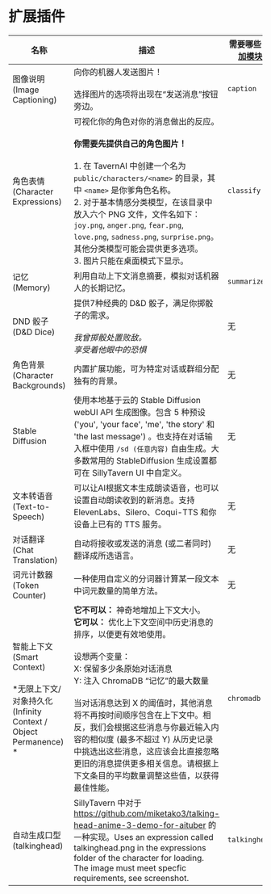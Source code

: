 # 扩展插件

| 名称             | 描述                      | 需要哪些 <a href="https://github.com/Cohee1207/TavernAI-extras#modules" target="_blank">附加模块</a> | 截图 |
| ---------------- | ---------------------------------| ---------------------------- | ---------- |
| 图像说明<br> (Image Captioning)  | 向你的机器人发送图片！<br><br>选择图片的选项将出现在“发送消息”按钮旁边。 | `caption`                    | <img src="https://user-images.githubusercontent.com/18619528/224161576-ddfc51cd-995e-44ec-bf2d-d2477d603f0c.png" style="max-width:200px" />  |
| 角色表情<br> (Character Expressions)  | 可视化你的角色对你的消息做出的反应。<br><br>**你需要先提供自己的角色图片！**<br><br>1. 在 TavernAI 中创建一个名为 `public/characters/<name>` 的目录，其中 `<name>` 是你爹角色名称。<br>2. 对于基本情感分类模型，在该目录中放入六个 PNG 文件，文件名如下：`joy.png`, `anger.png`, `fear.png`, `love.png`, `sadness.png`, `surprise.png`。其他分类模型可能会提供更多选项。<br>3. 图片只能在桌面模式下显示。 | `classify` | <img style="max-width:200px" alt="image" src="https://user-images.githubusercontent.com/18619528/223765089-34968217-6862-47e0-85da-7357370f8de6.png"> |
| 记忆<br> (Memory)  | 利用自动上下文消息摘要，模拟对话机器人的长期记忆。 | `summarize` |  <img style="max-width:200px" alt="image" src="https://user-images.githubusercontent.com/18619528/223766279-88a46481-1fa6-40c5-9724-6cdd6f587233.png"> |
| DND 骰子<br> (D&D Dice)  | 提供7种经典的 D&D 骰子，满足你掷骰子的需求。<br><br>*我曾掷骰处置败敌。<br>享受着他眼中的恐惧* | 无 | <img style="max-width:200px" alt="image" src="https://user-images.githubusercontent.com/18619528/226199925-a066c6fc-745e-4a2b-9203-1cbffa481b14.png"> |
| 角色背景<br> (Character Backgrounds)  | 内置扩展功能，可为特定对话或群组分配独有的背景。 | 无 | <img style="max-width:200px" alt="image" src="https://user-images.githubusercontent.com/18619528/233494454-bfa7c9c7-4faa-4d97-9c69-628fd96edd92.png"> |
| Stable Diffusion | 使用本地基于云的 Stable Diffusion webUI API 生成图像。包含 5 种预设 ('you', 'your face', 'me', 'the story' 和 'the last message') 。也支持在对话输入框中使用 `/sd (任意内容)` 自由生成。大多数常用的 StableDiffusion 生成设置都可在 SillyTavern UI 中自定义。 | 无 | <img style="max-width:200px" alt="image" src="https://files.catbox.moe/ppata8.png"> |
| 文本转语音<br> (Text-to-Speech)  | 可以让AI根据文本生成朗读语音，也可以设置自动朗读收到的新消息。支持 ElevenLabs、Silero、Coqui-TTS 和你设备上已有的 TTS 服务。 | 无 | <img style="max-width:200px" alt="image" src="https://files.catbox.moe/o3wxkk.png"> |
| 对话翻译<br> (Chat Translation)  | 自动将接收或发送的消息 (或二者同时) 翻译成所选语言。 | 无 | Pending |
| 词元计数器<br> (Token Counter)  | 一种使用自定义的分词器计算某一段文本中词元数量的简单方法。 | 无 | Pending |
| 智能上下文<br> (Smart Context) <br><br>*无限上下文/对象持久化  (Infinity Context / Object Permanence) * | **它不可以：** 神奇地增加上下文大小。<br>**它可以：** 优化上下文空间中历史消息的排序，以便更有效地使用。<br><br>设想两个变量：<br>X: 保留多少条原始对话消息<br>Y: 注入 ChromaDB “记忆”的最大数量<br><br>当对话消息达到 X 的阈值时，其他消息将不再按时间顺序包含在上下文中。相反，我们会根据这些消息与你最近输入内容的相似度 (最多不超过 Y) 从历史记录中挑选出这些消息，这应该会比直接忽略更旧的消息提供更多相关信息。请根据上下文条目的平均数量调整这些值，以获得最佳性能。 | `chromadb` | Pending |
| 自动生成口型<br> (talkinghead)  | SillyTavern 中对于 https://github.com/miketako3/talking-head-anime-3-demo-for-aituber 的一种实现。Uses an expression called talkinghead.png in the expressions folder of the character for loading. The image must meet specfic requirements, see screenshot. | `talkinghead` | <img style="max-width:200px" alt="image" src="https://github.com/miketako3/talking-head-anime-3-demo-for-aituber/blob/main/docs/input_spec.png?raw=true"> |
